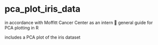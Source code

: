 # pca_plot_iris_data
in accordance with Moffitt Cancer Center as an intern
:pencil: general guide for PCA plotting in R

includes a PCA plot of the iris dataset


